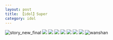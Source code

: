 ```yaml
---
layout: post
title: 【idol】Super
category: idol
---
```

![story_new_final](http://s5kw20fzf.hd-bkt.clouddn.com/img/story_new_final_0322.png)
![](http://s5kx63xd7.hd-bkt.clouddn.com/img/gan-220623-2.jpg)
![](http://s5kx63xd7.hd-bkt.clouddn.com/img/gan-220623-1.jpg)
![](http://s5kx63xd7.hd-bkt.clouddn.com/img/super-idol-220603-1.jpg)
![](http://s5kx63xd7.hd-bkt.clouddn.com/img/super-idol-220603-3.PNG)
![](http://s5kx63xd7.hd-bkt.clouddn.com/img/super-idol-220603-2.PNG)
![](http://s5kx63xd7.hd-bkt.clouddn.com/img/jin-220611-1.jpg)
![](http://s5kx63xd7.hd-bkt.clouddn.com/img/idol-220702-1.jpg)
![wanshan](http://s5kw20fzf.hd-bkt.clouddn.com/img/wanshan.png)





  




